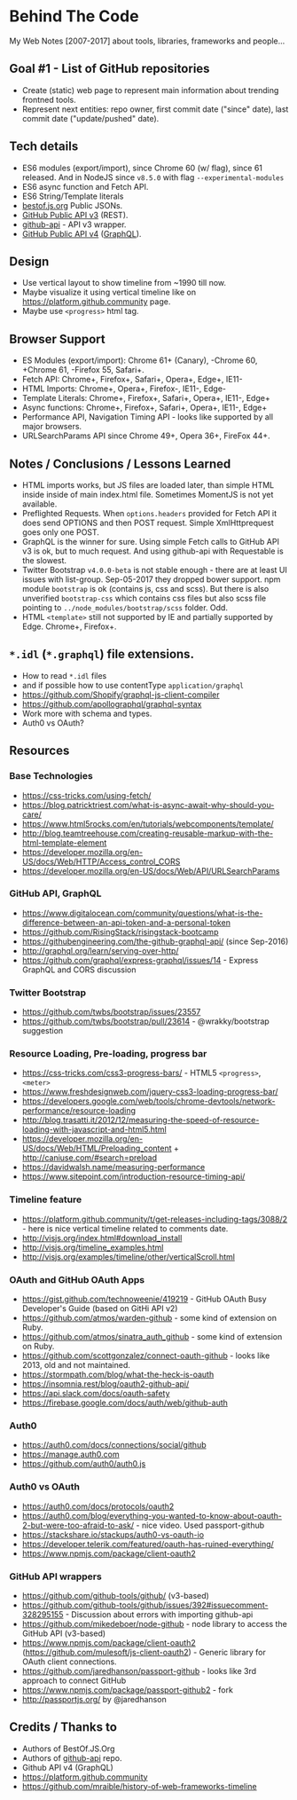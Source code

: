 Behind The Code
===
My Web Notes [2007-2017] about tools, libraries, frameworks and people...


## Goal #1 - List of GitHub repositories
- Create (static) web page to represent main information about trending frontned tools.
- Represent next entities: repo owner, first commit date ("since" date), last commit date ("update/pushed" date).


## Tech details
- ES6 modules (export/import), since Chrome 60 (w/ flag), since 61 released. And in NodeJS since `v8.5.0` with flag `--experimental-modules`
- ES6 async function and Fetch API.
- ES6 String/Template literals
- [bestof.js.org](https://bestof.js.org) Public JSONs.
- [GitHub Public API v3](https://developer.github.com/v3/) (REST).
- [github-api](https://github.com/github-tools/github) - API v3 wrapper.
- [GitHub Public API v4](https://developer.github.com/v4/) ([GraphQL](http://graphql.org)).


## Design
- Use vertical layout to show timeline from ~1990 till now.
- Maybe visualize it using vertical timeline like on https://platform.github.community page.
- Maybe use `<progress>` html tag.


## Browser Support
- ES Modules (export/import): Chrome 61+ (Canary), -Chrome 60, +Chrome 61, -Firefox 55, Safari+.
- Fetch API: Chrome+, Firefox+, Safari+, Opera+, Edge+, IE11-
- HTML Imports: Chrome+, Opera+, Firefox-, IE11-, Edge-
- Template Literals: Chrome+, Firefox+, Safari+, Opera+, IE11-, Edge+
- Async functions: Chrome+, Firefox+, Safari+, Opera+, IE11-, Edge+
- Performance API, Navigation Timing API - looks like supported by all major browsers.
- URLSearchParams API since Chrome 49+, Opera 36+, FireFox 44+.

## Notes / Conclusions / Lessons Learned
- HTML imports works, but JS files are loaded later, than simple HTML inside inside of main index.html file. Sometimes MomentJS is not yet available.
- Preflighted Requests. When `options.headers` provided for Fetch API it does send OPTIONS and then POST request. Simple XmlHttprequest goes only one POST.
- GraphQL is the winner for sure. Using simple Fetch calls to GitHub API v3 is ok, but to much request. And using github-api with Requestable is the slowest.
- Twitter Bootstrap `v4.0.0-beta` is not stable enough - there are at least UI issues with list-group. Sep-05-2017 they dropped bower support. npm module `bootstrap` is ok (contains js, css and scss). But there is also unverified `bootstrap-css` which contains css files but also scss file pointing to `../node_modules/bootstrap/scss` folder. Odd. 
- HTML `<template>` still not supported by IE and partially supported by Edge. Chrome+, Firefox+.


## `*.idl` (`*.graphql`) file extensions.
- How to read `*.idl` files 
- and if possible how to use contentType `application/graphql`
- https://github.com/Shopify/graphql-js-client-compiler
- https://github.com/apollographql/graphql-syntax
- Work more with schema and types.
- Auth0 vs OAuth?


## Resources

### Base Technologies
- https://css-tricks.com/using-fetch/
- https://blog.patricktriest.com/what-is-async-await-why-should-you-care/
- https://www.html5rocks.com/en/tutorials/webcomponents/template/
- http://blog.teamtreehouse.com/creating-reusable-markup-with-the-html-template-element
- https://developer.mozilla.org/en-US/docs/Web/HTTP/Access_control_CORS
- https://developer.mozilla.org/en-US/docs/Web/API/URLSearchParams

### GitHub API, GraphQL
- https://www.digitalocean.com/community/questions/what-is-the-difference-between-an-api-token-and-a-personal-token
- https://github.com/RisingStack/risingstack-bootcamp
- https://githubengineering.com/the-github-graphql-api/ (since Sep-2016)
- http://graphql.org/learn/serving-over-http/
- https://github.com/graphql/express-graphql/issues/14 - Express GraphQL and CORS discussion

### Twitter Bootstrap
- https://github.com/twbs/bootstrap/issues/23557
- https://github.com/twbs/bootstrap/pull/23614 - @wrakky/bootstrap suggestion

### Resource Loading, Pre-loading, progress bar
- https://css-tricks.com/css3-progress-bars/ - HTML5 `<progress>`, `<meter>`
- https://www.freshdesignweb.com/jquery-css3-loading-progress-bar/
- https://developers.google.com/web/tools/chrome-devtools/network-performance/resource-loading
- http://blog.trasatti.it/2012/12/measuring-the-speed-of-resource-loading-with-javascript-and-html5.html
- https://developer.mozilla.org/en-US/docs/Web/HTML/Preloading_content + http://caniuse.com/#search=preload
- https://davidwalsh.name/measuring-performance
- https://www.sitepoint.com/introduction-resource-timing-api/

### Timeline feature
- https://platform.github.community/t/get-releases-including-tags/3088/2 - here is nice vertical timeline related to comments date.
- http://visjs.org/index.html#download_install
- http://visjs.org/timeline_examples.html
- http://visjs.org/examples/timeline/other/verticalScroll.html

### OAuth and GitHub OAuth Apps
- https://gist.github.com/technoweenie/419219 - GitHub OAuth Busy Developer's Guide (based on GitHi API v2)
- https://github.com/atmos/warden-github - some kind of extension on Ruby.
- https://github.com/atmos/sinatra_auth_github - some kind of extension on Ruby.
- https://github.com/scottgonzalez/connect-oauth-github - looks like 2013, old and not maintained.
- https://stormpath.com/blog/what-the-heck-is-oauth
- https://insomnia.rest/blog/oauth2-github-api/
- https://api.slack.com/docs/oauth-safety
- https://firebase.google.com/docs/auth/web/github-auth

### Auth0
- https://auth0.com/docs/connections/social/github
- https://manage.auth0.com
- https://github.com/auth0/auth0.js

### Auth0 vs OAuth
- https://auth0.com/docs/protocols/oauth2
- https://auth0.com/blog/everything-you-wanted-to-know-about-oauth-2-but-were-too-afraid-to-ask/ - nice video. Used passport-github
- https://stackshare.io/stackups/auth0-vs-oauth-io
- https://developer.telerik.com/featured/oauth-has-ruined-everything/
- https://www.npmjs.com/package/client-oauth2

### GitHub API wrappers
- https://github.com/github-tools/github/ (v3-based)
- https://github.com/github-tools/github/issues/392#issuecomment-328295155 - Discussion about errors with importing github-api
- https://github.com/mikedeboer/node-github - node library to access the GitHub API (v3-based)
- https://www.npmjs.com/package/client-oauth2 (https://github.com/mulesoft/js-client-oauth2) - Generic library for OAuth client connections.
- https://github.com/jaredhanson/passport-github - looks like 3rd approach to connect GitHub
- https://www.npmjs.com/package/passport-github2 - fork
- http://passportjs.org/ by @jaredhanson


## Credits / Thanks to
- Authors of BestOf.JS.Org
- Authors of [github-api](https://github.com/github-tools/github) repo.
- Github API v4 (GraphQL)
- https://platform.github.community
- https://github.com/mraible/history-of-web-frameworks-timeline
